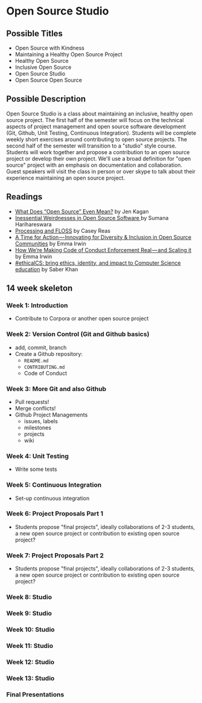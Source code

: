 # Open Source Studio

## Possible Titles
* Open Source with Kindness
* Maintaining a Healthy Open Source Project
* Healthy Open Source
* Inclusive Open Source
* Open Source Studio
* Open Source Open Source

## Possible Description
Open Source Studio is a class about maintaining an inclusive, healthy open source project. The first half of the semester will focus on the technical aspects of project management and open source software development (Git, Github, Unit Testing, Continuous Integration). Students will be complete weekly short exercises around contributing to open source projects. The second half of the semester will transition to a "studio" style course. Students will work together and propose a contribution to an open source project or develop their own project. We'll use a broad definition for "open source" project with an emphasis on documentation and collaboration. Guest speakers will visit the class in person or over skype to talk about their experience maintaining an open source project.

## Readings
* [What Does “Open Source” Even Mean?](https://medium.com/@kenjagan/what-does-open-source-even-mean-6bd47befe696) by Jen Kagan
* [Inessential Weirdnesses in Open Source Software ](https://www.harihareswara.net/sumana/2016/05/21/0) by Sumana Harihareswara
* [Processing and FLOSS](https://medium.com/processing-foundation/processing-and-floss-d35aa4607f4c) by Casey Reas
* [A Time for Action — Innovating for Diversity & Inclusion in Open Source Communities](https://medium.com/mozilla-open-innovation/a-time-for-action-innovating-for-diversity-inclusion-in-open-source-communities-6922fef4675e) by Emma Irwin
* [How We’re Making Code of Conduct Enforcement Real — and Scaling it](https://medium.com/mozilla-open-innovation/how-were-making-code-of-conduct-enforcement-real-and-scaling-it-3e382cf94415) by Emma Irwin
* [#ethicalCS: bring ethics, identity, and impact to Computer Science education](https://medium.com/@ed_saber/ethicalcs-bring-ethics-identity-and-impact-to-computer-science-education-eae5a9d4682) by Saber Khan

## 14 week skeleton

### Week 1: Introduction
* Contribute to Corpora or another open source project

### Week 2: Version Control (Git and Github basics)
* add, commit, branch
* Create a Github repository:
    * `README.md`
    * `CONTRIBUTING.md`
    * Code of Conduct
   
### Week 3: More Git and also Github
* Pull requests!
* Merge conflicts!
* Github Project Managements
  * issues, labels
  * milestones
  * projects
  * wiki

### Week 4: Unit Testing
* Write some tests

### Week 5: Continuous Integration
* Set-up continuous integration

### Week 6: Project Proposals Part 1
* Students propose "final projects", ideally collaborations of 2-3 students, a new open source project or contribution to existing open source project?

### Week 7: Project Proposals Part 2
* Students propose "final projects", ideally collaborations of 2-3 students, a new open source project or contribution to existing open source project?

### Week 8: Studio

### Week 9: Studio

### Week 10: Studio

### Week 11: Studio

### Week 12: Studio

### Week 13: Studio

### Final Presentations
